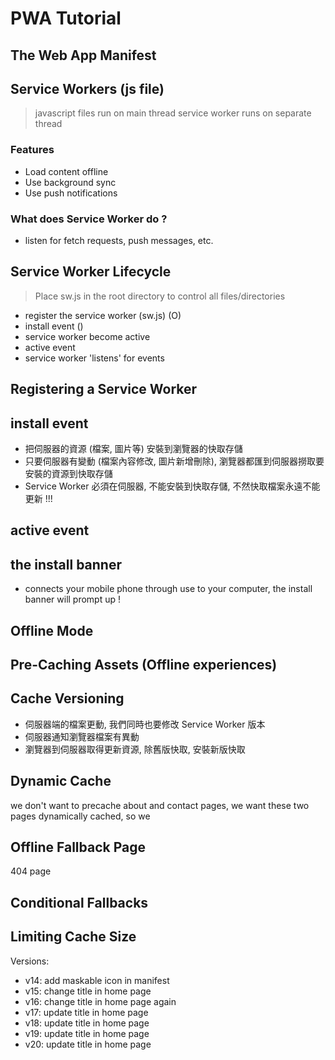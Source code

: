 # PWA Tutorial

## The Web App Manifest

## Service Workers (js file)
> javascript files run on main thread
> service worker runs on separate thread

### Features
- Load content offline
- Use background sync
- Use push notifications

### What does Service Worker do ?
- listen for fetch requests, push messages, etc.
  
## Service Worker Lifecycle
> Place sw.js in the root directory to control all files/directories
- register the service worker (sw.js) (O)
- install event ()
- service worker become active
- active event
- service worker 'listens' for events

## Registering a Service Worker

## install event
- 把伺服器的資源 (檔案, 圖片等) 安裝到瀏覽器的快取存儲
- 只要伺服器有變動 (檔案內容修改, 圖片新增刪除), 瀏覽器都匯到伺服器撈取要安裝的資源到快取存儲 
- Service Worker 必須在伺服器, 不能安裝到快取存儲, 不然快取檔案永遠不能更新 !!!

## active event

## the install banner 
- connects your mobile phone through use to your computer, the install banner will prompt up !

## Offline Mode

## Pre-Caching Assets (Offline experiences)

## Cache Versioning
- 伺服器端的檔案更動, 我們同時也要修改 Service Worker 版本
- 伺服器通知瀏覽器檔案有異動
- 瀏覽器到伺服器取得更新資源, 除舊版快取, 安裝新版快取
  
## Dynamic Cache
we don't want to precache about and contact pages, we want these two pages dynamically cached,
so we 

## Offline Fallback Page
404 page

## Conditional Fallbacks

## Limiting Cache Size


Versions:
- v14: add maskable icon in manifest
- v15: change title in home page
- v16: change title in home page again
- v17: update title in home page 
- v18: update title in home page 
- v19: update title in home page 
- v20: update title in home page 
